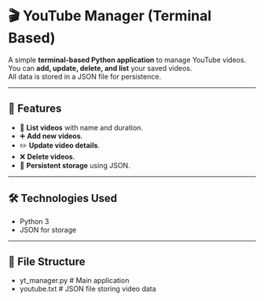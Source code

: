 # 🎬 YouTube Manager (Terminal Based)

A simple **terminal-based Python application** to manage YouTube videos.  
You can **add, update, delete, and list** your saved videos.  
All data is stored in a JSON file for persistence.

---

## 📌 Features
- 📜 **List videos** with name and duration.
- ➕ **Add new videos**.
- ✏️ **Update video details**.
- ❌ **Delete videos**.
- 💾 **Persistent storage** using JSON.

---

## 🛠️ Technologies Used
- Python 3
- JSON for storage

---

## 📂 File Structure
- yt_manager.py # Main application
- youtube.txt # JSON file storing video data
